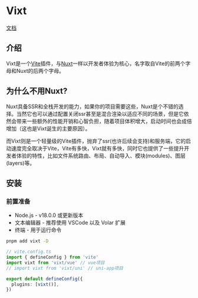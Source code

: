 # Vixt

[文档](https://soullyoko.github.io/vixt/)

## 介绍

Vixt是一个[Vite](https://vitepress.dev/zh/)插件，与[Nuxt](https://nuxt.com.cn/)一样以开发者体验为核心，名字取自Vite的前两个字母和Nuxt的后两个字母。

## 为什么不用Nuxt?

Nuxt具备SSR和全栈开发的能力，如果你的项目需要这些，Nuxt是个不错的选择。当然它也可以通过配置关闭ssr甚至是混合渲染以适应不同的场景，但是它依然会带来一些额外的性能开销和心智负担，随着项目体积增大，启动时间也会成倍增加（这也是Vixt诞生的主要原因）。

而Vixt则是一个轻量级的Vite插件，抛弃了ssr(也许后续会支持)和服务端，它的启动速度完全取决于Vite，Vite有多快，Vixt就有多快，同时它也提供了一些提升开发者体验的特性，比如文件系统路由、布局、自动导入、模块(modules)、图层(layers)等。

## 安装

### 前置准备

- Node.js - v18.0.0 或更新版本
- 文本编辑器 - 推荐使用 VSCode 以及 Volar 扩展
- 终端 - 用于运行命令

```sh
pnpm add vixt -D
```

```ts
// vite.config.ts
import { defineConfig } from 'vite'
import vixt from 'vixt/vue' // vue项目
// import vixt from 'vixt/uni' // uni-app项目

export default defineConfig({
  plugins: [vixt()],
})
```
